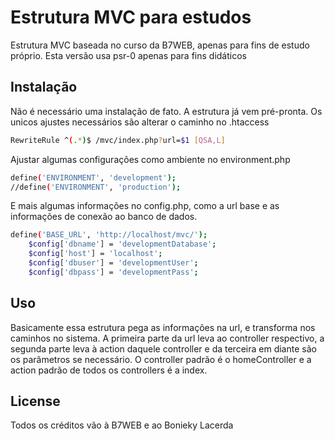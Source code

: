 # Estrutura MVC para estudos

Estrutura MVC baseada no curso da B7WEB, apenas para fins de estudo próprio. Esta versão usa psr-0 apenas para fins didáticos

## Instalação

Não é necessário uma instalação de fato. A estrutura já vem pré-pronta. Os unicos ajustes necessários são alterar o caminho no .htaccess
```bash
RewriteRule ^(.*)$ /mvc/index.php?url=$1 [QSA,L]
```
Ajustar algumas configurações como ambiente no environment.php
```bash
define('ENVIRONMENT', 'development');
//define('ENVIRONMENT', 'production');
```

E mais algumas informações no config.php, como a url base e as informações de conexão ao banco de dados.
```bash
define('BASE_URL', 'http://localhost/mvc/');
    $config['dbname'] = 'developmentDatabase';
    $config['host'] = 'localhost';
    $config['dbuser'] = 'developmentUser';
    $config['dbpass'] = 'developmentPass';
```

## Uso


Basicamente essa estrutura pega as informações na url, e transforma nos caminhos no sistema. A primeira parte da url leva ao controller respectivo, a segunda parte leva à action daquele controller e da terceira em diante são os parâmetros se necessário. O controller padrão é o homeController e a action padrão de todos os controllers é a index.

## License
Todos os créditos vão à B7WEB e ao Bonieky Lacerda